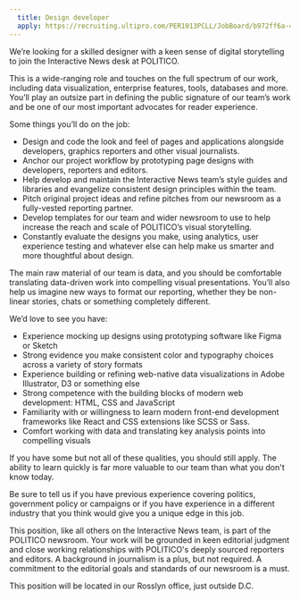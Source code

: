 ```yaml
---
  title: Design developer
  apply: https://recruiting.ultipro.com/PER1013PCLL/JobBoard/b972ff6a-41b7-4e97-9c71-273c2595c77d/OpportunityDetail?opportunityId=b99fdef2-a5ba-42bd-8329-2b346018ad1f
---
```


We’re looking for a skilled designer with a keen sense of digital storytelling to join the Interactive News desk at POLITICO.

This is a wide-ranging role and touches on the full spectrum of our work, including data visualization, enterprise features, tools, databases and more. You’ll play an outsize part in defining the public signature of our team’s work and be one of our most important advocates for reader experience.

Some things you’ll do on the job:

- Design and code the look and feel of pages and applications alongside developers, graphics reporters and other visual journalists.
- Anchor our project workflow by prototyping page designs with developers, reporters and editors.
- Help develop and maintain the Interactive News team’s style guides and libraries and evangelize consistent design principles within the team.
- Pitch original project ideas and refine pitches from our newsroom as a fully-vested reporting partner.
- Develop templates for our team and wider newsroom to use to help increase the reach and scale of POLITICO’s visual storytelling.
- Constantly evaluate the designs you make, using analytics, user experience testing and whatever else can help make us smarter and more thoughtful about design.

The main raw material of our team is data, and you should be comfortable translating data-driven work into compelling visual presentations. You’ll also help us imagine new ways to format our reporting, whether they be non-linear stories, chats or something completely different.

We’d love to see you have:

- Experience mocking up designs using prototyping software like Figma or Sketch
- Strong evidence you make consistent color and typography choices across a variety of story formats
- Experience building or refining web-native data visualizations in Adobe Illustrator, D3 or something else
- Strong competence with the building blocks of modern web development: HTML, CSS and JavaScript
- Familiarity with or willingness to learn modern front-end development frameworks like React and CSS extensions like SCSS or Sass.
- Comfort working with data and translating key analysis points into compelling visuals


If you have some but not all of these qualities, you should still apply. The ability to learn quickly is far more valuable to our team than what you don't know today.

Be sure to tell us if you have previous experience covering politics, government policy or campaigns or if you have experience in a different industry that you think would give you a unique edge in this job.

This position, like all others on the Interactive News team, is part of the POLITICO newsroom. Your work will be grounded in keen editorial judgment and close working relationships with POLITICO's deeply sourced reporters and editors. A background in journalism is a plus, but not required. A commitment to the editorial goals and standards of our newsroom is a must.

This position will be located in our Rosslyn office, just outside D.C.

